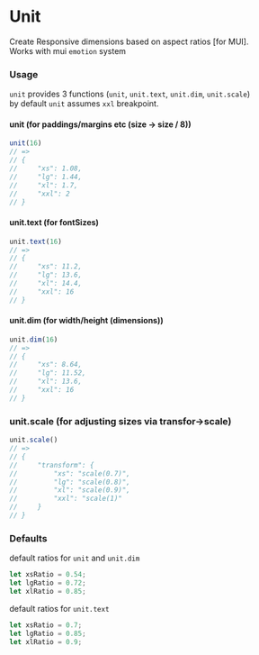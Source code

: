 # Unit
Create Responsive dimensions based on aspect ratios [for MUI].  
Works with mui `emotion` system


### Usage
`unit` provides 3 functions (`unit`, `unit.text`, `unit.dim`, `unit.scale`)  
by default `unit` assumes `xxl` breakpoint.

#### unit (for paddings/margins etc (size -> size / 8))
```typescript
unit(16)
// => 
// {
//     "xs": 1.08,
//     "lg": 1.44,
//     "xl": 1.7,
//     "xxl": 2
// }
```

#### unit.text (for fontSizes)
```typescript
unit.text(16)
// => 
// {
//     "xs": 11.2,
//     "lg": 13.6,
//     "xl": 14.4,
//     "xxl": 16
// }
```

#### unit.dim (for width/height (dimensions))
```typescript
unit.dim(16)
// => 
// {
//     "xs": 8.64,
//     "lg": 11.52,
//     "xl": 13.6,
//     "xxl": 16
// }
```

### unit.scale (for adjusting sizes via transfor->scale)
```typescript
unit.scale()
// =>
// {
//     "transform": {
//         "xs": "scale(0.7)",
//         "lg": "scale(0.8)",
//         "xl": "scale(0.9)",
//         "xxl": "scale(1)"
//     }
// }
```

### Defaults
default ratios for `unit` and `unit.dim`
```typescript
let xsRatio = 0.54;
let lgRatio = 0.72;
let xlRatio = 0.85;
```

default ratios for `unit.text`
```typescript
let xsRatio = 0.7;
let lgRatio = 0.85;
let xlRatio = 0.9;
```
